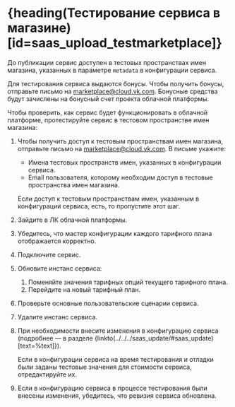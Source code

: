 # {heading(Тестирование сервиса в магазине)[id=saas_upload_testmarketplace]}

До публикации сервис доступен в тестовых пространствах имен магазина, указанных в параметре `metadata` в конфигурации сервиса.

<info>

Для тестирования сервиса выдаются бонусы. Чтобы получить бонусы, отправьте письмо на [marketplace@cloud.vk.com](mailto:marketplace@cloud.vk.com). Бонусные средства будут зачислены на бонусный счет проекта облачной платформы.

</info>

Чтобы проверить, как сервис будет функционировать в облачной платформе, протестируйте сервис в тестовом пространстве имен магазина:

1. Чтобы получить доступ к тестовым пространствам имен магазина, отправьте письмо на [marketplace@cloud.vk.com](mailto:marketplace@cloud.vk.com). В письме укажите:

   * Имена тестовых пространств имен, указанных в конфигурации сервиса.
   * Email пользователя, которому необходим доступ в тестовые пространства имен магазина.

   Если доступ к тестовым пространствам имен, указанным в конфигурации сервиса, есть, то пропустите этот шаг.
1. Зайдите в ЛК облачной платформы.
1. Убедитесь, что мастер конфигурации каждого тарифного плана отображается корректно.
1. Подключите сервис.
1. Обновите инстанс сервиса:

   1. Поменяйте значения тарифных опций текущего тарифного плана.
   1. Перейдите на новый тарифный план.

1. Проверьте основные пользовательские сценарии сервиса.
1. Удалите инстанс сервиса.
1. При необходимости внесите изменения в конфигурацию сервиса (подробнее — в разделе {linkto(../../../saas_update/#saas_update)[text=%text]}).

   <warn>

   Если в конфигурации сервиса на время тестирования и отладки были заданы тестовые значения для стоимости сервиса, отредактируйте их.

   </warn>
1. Если в конфигурацию сервиса в процессе тестирования были внесены изменения, убедитесь, что ревизия сервиса обновлена.
